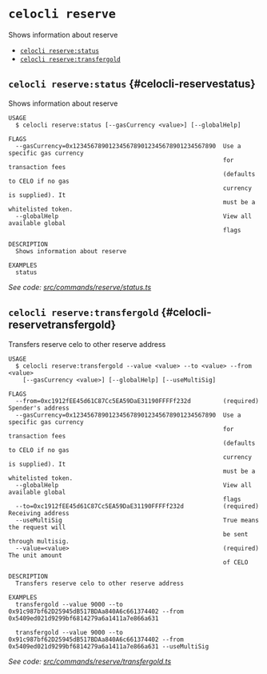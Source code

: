 `celocli reserve`
=================

Shows information about reserve

* [`celocli reserve:status`](#celocli-reservestatus)
* [`celocli reserve:transfergold`](#celocli-reservetransfergold)

## `celocli reserve:status` {#celocli-reservestatus}

Shows information about reserve

```
USAGE
  $ celocli reserve:status [--gasCurrency <value>] [--globalHelp]

FLAGS
  --gasCurrency=0x1234567890123456789012345678901234567890  Use a specific gas currency
                                                            for transaction fees
                                                            (defaults to CELO if no gas
                                                            currency is supplied). It
                                                            must be a whitelisted token.
  --globalHelp                                              View all available global
                                                            flags

DESCRIPTION
  Shows information about reserve

EXAMPLES
  status
```

_See code: [src/commands/reserve/status.ts](https://github.com/celo-org/developer-tooling/tree/master/packages/cli/src/commands/reserve/status.ts)_

## `celocli reserve:transfergold` {#celocli-reservetransfergold}

Transfers reserve celo to other reserve address

```
USAGE
  $ celocli reserve:transfergold --value <value> --to <value> --from <value>
    [--gasCurrency <value>] [--globalHelp] [--useMultiSig]

FLAGS
  --from=0xc1912fEE45d61C87Cc5EA59DaE31190FFFFf232d         (required) Spender's address
  --gasCurrency=0x1234567890123456789012345678901234567890  Use a specific gas currency
                                                            for transaction fees
                                                            (defaults to CELO if no gas
                                                            currency is supplied). It
                                                            must be a whitelisted token.
  --globalHelp                                              View all available global
                                                            flags
  --to=0xc1912fEE45d61C87Cc5EA59DaE31190FFFFf232d           (required) Receiving address
  --useMultiSig                                             True means the request will
                                                            be sent through multisig.
  --value=<value>                                           (required) The unit amount
                                                            of CELO

DESCRIPTION
  Transfers reserve celo to other reserve address

EXAMPLES
  transfergold --value 9000 --to 0x91c987bf62D25945dB517BDAa840A6c661374402 --from 0x5409ed021d9299bf6814279a6a1411a7e866a631

  transfergold --value 9000 --to 0x91c987bf62D25945dB517BDAa840A6c661374402 --from 0x5409ed021d9299bf6814279a6a1411a7e866a631 --useMultiSig
```

_See code: [src/commands/reserve/transfergold.ts](https://github.com/celo-org/developer-tooling/tree/master/packages/cli/src/commands/reserve/transfergold.ts)_
